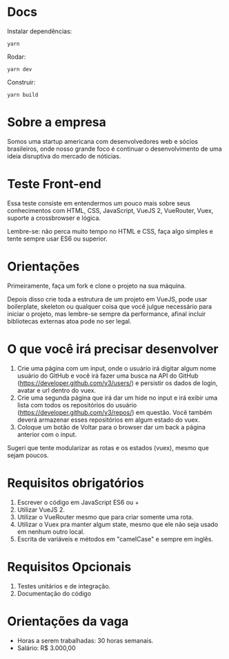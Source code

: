 # Docs
Instalar dependências:
```
yarn
```
Rodar:
```
yarn dev
```
Construir:
```
yarn build
```

# Sobre a empresa

Somos uma startup americana com desenvolvedores web e sócios brasileiros, onde nosso grande foco é continuar o desenvolvimento de uma ideia disruptiva do mercado de nóticias.

# Teste Front-end

Essa teste consiste em entendermos um pouco mais sobre seus conhecimentos com HTML, CSS, JavaScript, VueJS 2, VueRouter, Vuex, suporte a crossbrowser e lógica.

Lembre-se: não perca muito tempo no HTML e CSS, faça algo simples e tente sempre usar ES6 ou superior.

# Orientações

Primeiramente, faça um fork e clone o projeto na sua máquina.

Depois disso crie toda a estrutura de um projeto em VueJS, pode usar boilerplate, skeleton ou qualquer coisa que você julgue necessário para iniciar o projeto, mas lembre-se sempre da performance, afinal incluir bibliotecas externas atoa pode no ser legal.

# O que você irá precisar desenvolver

1. Crie uma página com um input, onde o usuário irá digitar algum nome usuário do GitHub e você irá fazer uma busca na API do GitHub (https://developer.github.com/v3/users/) e persistir os dados de login, avatar e url dentro do vuex.
2. Crie uma segunda página que irá dar um hide no input e irá exibir uma lista com todos os repositórios do usuário (https://developer.github.com/v3/repos/) em questão. Você também deverá armazenar esses repositórios em algum estado do vuex.
3. Coloque um botão de Voltar para o browser dar um back a página anterior com o input.

Sugeri que tente modularizar as rotas e os estados (vuex), mesmo que sejam poucos.

# Requisitos obrigatórios

1. Escrever o código em JavaScript ES6 ou +
2. Utilizar VueJS 2.
3. Utilizar o VueRouter mesmo que para criar somente uma rota.
4. Utilizar o Vuex pra manter algum state, mesmo que ele não seja usado em nenhum outro local.
5. Escrita de variáveis e métodos em "camelCase" e sempre em inglês.

# Requisitos Opcionais 

1. Testes unitários e de integração.
2. Documentação do código

# Orientações da vaga

- Horas a serem trabalhadas: 30 horas semanais.
- Salário: R$ 3.000,00
